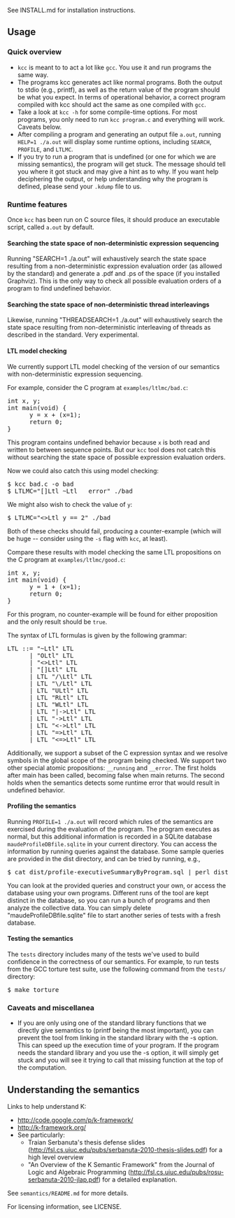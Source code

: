 See INSTALL.md for installation instructions.

## Usage
      
### Quick overview
- `kcc` is meant to to act a lot like `gcc`.  You use it and run programs the
  same way.
- The programs kcc generates act like normal programs.  Both the output to
  stdio (e.g., printf), as well as the return value of the program should be
  what you expect.  In terms of operational behavior, a correct program
  compiled with kcc should act the same as one compiled with `gcc`.
- Take a look at `kcc -h` for some compile-time options.  For most programs,
  you only need to run `kcc program.c` and everything will work.  Caveats
  below.
- After compiling a program and generating an output file `a.out`, running
  `HELP=1 ./a.out` will display some runtime options, including `SEARCH`, 
  `PROFILE`, and `LTLMC`.
- If you try to run a program that is undefined (or one for which we are
  missing semantics), the program will get stuck. The message should tell you
  where it got stuck and may give a hint as to why. If you want help
  deciphering the output, or help understanding why the program is defined,
  please send your `.kdump` file to us.
      
### Runtime features

Once `kcc` has been run on C source files, it should produce an executable
script, called `a.out` by default.

#### Searching the state space of non-deterministic expression sequencing

Running "SEARCH=1 ./a.out" will exhaustively search the state space resulting
from a non-deterministic expression evaluation order (as allowed by the
standard) and generate a .pdf and .ps of the space (if you installed
Graphviz). This is the only way to check all possible evaluation orders of a
program to find undefined behavior.

#### Searching the state space of non-deterministic thread interleavings

Likewise, running "THREADSEARCH=1 ./a.out" will exhaustively search the state
space resulting from non-deterministic interleaving of threads as described in
the standard. Very experimental.

#### LTL model checking

We currently support LTL model checking of the version of our semantics
with non-deterministic expression sequencing.

For example, consider the C program at `examples/ltlmc/bad.c`:
<pre>
int x, y;
int main(void) {
      y = x + (x=1);
      return 0;
}
</pre>

This program contains undefined behavior because `x` is both read and written
to between sequence points. But our `kcc` tool does not catch this without
searching the state space of possible expression evaluation orders. 

Now we could also catch this using model checking:
<pre>
$ kcc bad.c -o bad
$ LTLMC="[]Ltl ~Ltl __error" ./bad
</pre>

We might also wish to check the value of `y`:
<pre>
$ LTLMC="<>Ltl y == 2" ./bad
</pre>
Both of these checks should fail, producing a counter-example (which will be
huge -- consider using the `-s` flag with `kcc`, at least).

Compare these results with model checking the same LTL propositions on the C
program at `examples/ltlmc/good.c`:
<pre>
int x, y;
int main(void) {
      y = 1 + (x=1);
      return 0;
}
</pre>
For this program, no counter-example will be found for either proposition and
the only result should be `true`.

The syntax of LTL formulas is given by the following grammar:
<pre>
LTL ::= "~Ltl" LTL
      | "OLtl" LTL
      | "<>Ltl" LTL
      | "[]Ltl" LTL
      | LTL "/\Ltl" LTL
      | LTL "\/Ltl" LTL
      | LTL "ULtl" LTL
      | LTL "RLtl" LTL
      | LTL "WLtl" LTL
      | LTL "|->Ltl" LTL
      | LTL "->Ltl" LTL 
      | LTL "<->Ltl" LTL
      | LTL "=>Ltl" LTL 
      | LTL "<=>Ltl" LTL
</pre>

Additionally, we support a subset of the C expression syntax and we resolve
symbols in the global scope of the program being checked. We support two other
special atomic propositions: `__running` and `__error`. The first holds after
main has been called, becoming false when main returns. The second holds when
the semantics detects some runtime error that would result in undefined
behavior.

#### Profiling the semantics

Running `PROFILE=1 ./a.out` will record which rules of the semantics are
exercised during the evaluation of the program. The program executes as
normal, but this additional information is recorded in a SQLite database
`maudeProfileDBfile.sqlite` in your current directory. You can access the
information by running queries against the database. Some sample queries are
provided in the dist directory, and can be tried by running, e.g., 
<pre>
$ cat dist/profile-executiveSummaryByProgram.sql | perl dist/accessProfiling.pl
</pre>
You can look at the provided queries and construct your own, or access the
database using your own programs.  Different runs of the tool are kept
distinct in the database, so you can run a bunch of programs and then analyze
the collective data. You can simply delete "maudeProfileDBfile.sqlite" file
to start another series of tests with a fresh database.

#### Testing the semantics

The `tests` directory includes many of the tests we've used to build confidence
in the correctness of our semantics. For example, to run tests from the GCC
torture test suite, use the following command from the `tests/` directory:
<pre>
$ make torture
</pre>

### Caveats and miscellanea

- If you are only using one of the standard library functions that we directly
  give semantics to (printf being the most important), you can prevent the tool
  from linking in the standard library with the -s option. This can speed up
  the execution time of your program. If the program needs the standard
  library and you use the -s option, it will simply get stuck and you will see
  it trying to call that missing function at the top of the computation.

## Understanding the semantics

Links to help understand K:
- http://code.google.com/p/k-framework/
- http://k-framework.org/ 
- See particularly:
    - Traian Serbanuta's thesis defense slides
      (http://fsl.cs.uiuc.edu/pubs/serbanuta-2010-thesis-slides.pdf) for a high
      level overview 
    - "An Overview of the K Semantic Framework" from the Journal of Logic and
      Algebraic Programming
      (http://fsl.cs.uiuc.edu/pubs/rosu-serbanuta-2010-jlap.pdf) for a detailed
      explanation.

See `semantics/README.md` for more details.

For licensing information, see LICENSE.
